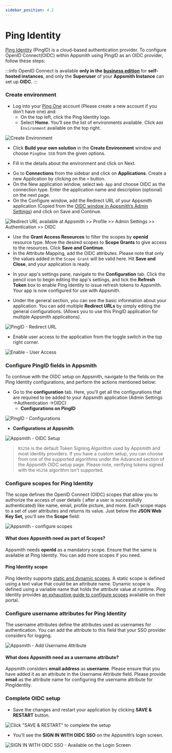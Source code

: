 ```yaml
---
sidebar_position: 4.2
---
```

# Ping Identity

[Ping Identity](https://www.pingidentity.com/en/platform/capabilities/single-sign-on.html) (PingID) is a cloud-based authentication provider. To configure OpenID Connect(OIDC) within Appsmith using PingID as an OIDC provider, follow these steps:

:::info
OpenID Connect is available **only in the** [**business edition**](https://www.appsmith.com/pricing) for **self-hosted instances**, and only the **Superuser** of your **Appsmith Instance** can set up **OIDC**.
:::

### Create environment

* Log into your [Ping One](https://www.pingidentity.com/en/resources/downloads/pingone.html) account (Please create a new account if you don’t have one) and:
  * On the top left, click the Ping Identity logo.
  * Select **Home**. You’ll see the list of environments available. Click `Add Environment` available on the top right.

![Create Environment](/img/PingID-Add-Environment.png)

* Click **Build your own solution** in the **Create Environment** window and choose `PingOne SSO` from the given options.

<VideoEmbed host="youtube" videoId="B-Vsbqkkwqg" title="Build your own Solution" caption="Build your own Solution"/>

* Fill in the details about the environment and click on Next.

<VideoEmbed host="youtube" videoId="h8QqEhbpEPs" title="Environment Configuration" caption="Environment Configuration"/>

* Go to **Connections** from the sidebar and click on **Applications**. Create a new Application by clicking on the `+` button.
* On the New application window, select `Web App` and choose OIDC as the connection type. Enter the application name and description (optional) on the next page.
* On the Configure window, add the Redirect URL of your Appsmith application (Copied from the [OIDC window in Appsmith’s Admin Settings](./#capture-redirect-url-for-sso-configuration)) and click on Save and Continue.

![Redirect URL available at Appsmith >> Profile >> Admin Settings >> Authentication >> OIDC](/img/Appsmith-Admin-Settings-Authentication-OIDC-RedirectURL.png)

* Use the **Grant Access Resources** to filter the scopes by **openid** resource type. Move the desired scopes to **Scope Grants** to give access to the resources. Click **Save and Continue**.
* In the Attribute Mapping, add the OIDC attributes. Please note that only the values added in the `Scope Grant` will be valid here. Hit **Save and Close**, and your application is ready.

<VideoEmbed host="youtube" videoId="fRreXB6P0No" title="Configure Environment and Scope" caption="Configure Environment and Scope"/>

* In your app's settings pane, navigate to the **Configuration** tab. Click the pencil icon to begin editing the app's settings, and tick the **Refresh Token** box to enable Ping Identity to issue refresh tokens to Appsmith. Your app is now configured for use with Appsmith.

<VideoEmbed host="youtube" videoId="y7f2kXY9zcw" title="Enable Refresh Tokens in Ping Identity Dashboard" caption="Enable Refresh Tokens in Ping Identity Dashboard"/>

* Under the general section, you can see the basic information about your application. You can add multiple **Redirect URLs** by simply editing the general configurations. (Allows you to use this PingID application for multiple Appsmith applications).

![PingID - Redirect URL](/img/PingID-General-Configuration.png)

* Enable user access to the application from the toggle switch in the top right corner.

![Enable - User Access](/img/PingID-Application-Enable-User-Access.png)

### Configure PingID fields in Appsmith

To continue with the OIDC setup on Appsmith, navigate to the fields on the Ping Identity configurations, and perform the actions mentioned below:

* Go to the **configuration** tab. Here, you’ll get all the configurations that are required to be added to your Appsmith application (Admin Settings →Authentication →OIDC)
  * **Configurations on PingID**

![PingID - Configurations](/img/PingID-Configurations.png)

* **Configurations at Appsmith**

![Appsmith - OIDC Setup](/img/Appsmith-Admin-Settings-Authentication-OIDC-Setup.png)

> `RS256` is the default Token Signing Algorithm used by Appsmith and most identity providers. If you have a custom setup, you can choose from one of the supported algorithms under the Advanced section of the Appsmith OIDC setup page. Please note, verifying tokens signed with the `HS256` algorithm isn't supported.

### Configure scopes for Ping Identity

The scope defines the OpenID Connect (OIDC) scopes that allow you to authorize the access of user details ( after a user is successfully authenticated) like name, email, profile picture, and more. Each scope maps to a set of user attributes and returns its value. Just below the **JSON Web Key Set,** you’ll see the **Scope** field:

![Appsmith - configure scopes](/img/as_oidc_offline.png)

#### What does Appsmith need as part of Scopes?

Appsmith needs **openId** as a mandatory scope. Ensure that the same is available at Ping Identity. You can add more scopes if you need.

#### Ping Identity scope

Ping Identity supports [static and dynamic scopes](https://docs.pingidentity.com/bundle/pingfederate-92/page/adminGuide/pf\_c\_scopesAndScopeManagement.html). A static scope is defined using a text value that could be an attribute name. Dynamic scope is defined using a variable name that holds the attribute value at runtime. Ping Identity provides [an exhaustive guide to configure scopes](https://docs.pingidentity.com/bundle/pingfederate-91/page/pf\_t\_defineScopes.html) available on their portal.

### Configure username attributes for Ping Identity

The username attributes define the attributes used as usernames for authentication. You can add the attribute to this field that your SSO provider considers for logging.

![Appsmith - Add Username Attribute](/img/Appsmith-UsernameAttribute-Field.png)

#### What does Appsmith need as a username attribute?

Appsmith considers **email address** as **username**. Please ensure that you have added it as an attribute in the Username Attribute field. Please provide **email** as the attribute name for configuring the username attribute for PingIdentity.

### Complete OIDC setup

* Save the changes and restart your application by clicking **SAVE & RESTART** button.

![Click "SAVE & RESTART" to complete the setup](/img/Appsmith-OIDC-Setup-Complete.png)

* You’ll see the **SIGN IN WITH OIDC SSO** on the Appsmith’s login screen.

![SIGN IN WITH OIDC SSO - Available on the Login Screen](/img/Appsmith-SSO-OIDC-Available.png)
